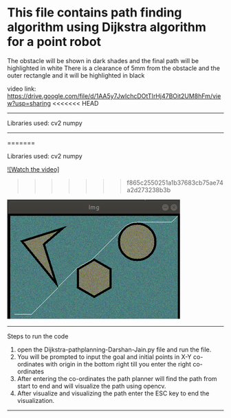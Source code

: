 # This file contains path finding algorithm using Dijkstra algorithm for a point robot
The obstacle will be shown in dark shades and the final path will be highlighted in white
There is a clearance of 5mm from the obstacle and the outer rectangle and it will be highlighted in black

video link: https://drive.google.com/file/d/1AA5y7JwIchcDOtTIrHj47BOit2UM8hFm/view?usp=sharing
<<<<<<< HEAD
__________________________________________________________________________________________________________
Libraries used:
cv2
numpy
__________________________________________________________________________________________________________
=======

Libraries used:
cv2
numpy

[![Watch the video]](https://drive.google.com/file/d/1AA5y7JwIchcDOtTIrHj47BOit2UM8hFm/view?usp=sharing)
>>>>>>> f865c2550251a1b37683cb75ae74a2d273238b3b

![](image/image.png)

___________________________________________________________________________________________________________
Steps to run the code
1. open the Dijkstra-pathplanning-Darshan-Jain.py file and run the file.
2. You will be prompted to input the goal and initial points in X-Y co-ordinates with origin in the bottom right till you enter the right co-ordinates
3. After entering the co-ordinates the path planner will find the path from start to end and will visualize the path using opencv.
4. After visualize and visualizing the path enter the ESC key to end the visualization.
____________________________________________________________________________________________________________
